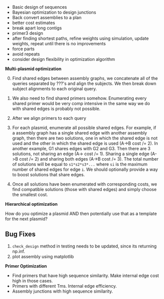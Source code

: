 * Basic design of sequences
* Bayesian optimization to design junctions
* Back convert assemblies to a plan
* better cost estimates
* break apart long contigs
* primer3 design
* after finding shortest paths, refine weights using simulation, update weights, repeat until there is no improvements
* force parts
* avoid repeats
* consider design flexibility in optimization algorithm

**Multi-plasmid optimization**

0. Find shared edges between assembly graphs, we concatenate all of the queries separated by ???'s and align the subjects.
We then break down subject alignments to each original query.
1. We also need to find shared primers somehow. Enumerating every shared primer would be very comp intensive in the
same way we do with shared edges is probably not possible.
2. After we align primers to each query

1. For each plasmid, enumerate all possible shared edges. For example, if a assembly graph has a single shared
edge with another assembly graph, then there are two solutions, one in which the shared edge is not used and 
the other in which the shared edge is used (A->B cost /= 2). In another example, G1 shares edges with G2 and G3.
Then there are 3 solutions, not sharing an edge (A-> cost /= 1). Sharing a single edge (A->B cost /= 2) and sharing
both edges (A->B cost /= 3). The total number of solutions will be equal to `s1*s2*s3*...` where `si` is the maximum
number of shared edges for edge `i`. We should optionally provide a way to boost solutions that share edges.
2. Once all solutions have been enumerated with corresponding costs, we find compatible solutions (those with shared edges)
and simply choose the smallest cost.

**Hierarchical optimization**

How do you optimize a plasmid AND then potentially use that as a template for the next plasmid?

## Bug Fixes

1. `check_design` method in testing needs to be updated, since its returning np.inf.
2. plot assembly using matplotlib

**Primer Optimization**


* Find primers that have high sequence similarity. Make internal edge cost high in those cases.
* Primers with different Tms. Internal edge efficiency.
* Assembly junctions with high sequence similarity.
